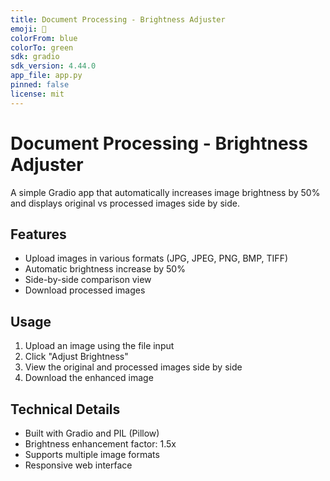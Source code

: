 ```yaml
---
title: Document Processing - Brightness Adjuster
emoji: 🌟
colorFrom: blue
colorTo: green
sdk: gradio
sdk_version: 4.44.0
app_file: app.py
pinned: false
license: mit
---
```


# Document Processing - Brightness Adjuster

A simple Gradio app that automatically increases image brightness by 50% and displays original vs processed images side by side.

## Features
- Upload images in various formats (JPG, JPEG, PNG, BMP, TIFF)
- Automatic brightness increase by 50%
- Side-by-side comparison view
- Download processed images

## Usage
1. Upload an image using the file input
2. Click "Adjust Brightness" 
3. View the original and processed images side by side
4. Download the enhanced image

## Technical Details
- Built with Gradio and PIL (Pillow)
- Brightness enhancement factor: 1.5x
- Supports multiple image formats
- Responsive web interface